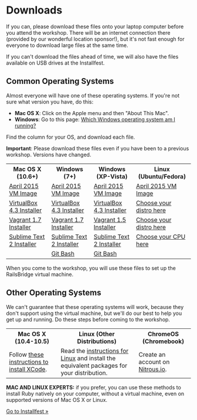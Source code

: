 # Downloads

If you can, please download these files onto your laptop computer before
you attend the workshop. There will be an internet connection there
(provided by our wonderful location sponsor!), but it's not fast enough
for everyone to download large files at the same time.

If you can't download the files ahead of time, we will also have the
files available on USB drives at the Installfest.

## Common Operating Systems

Almost everyone will have one of these operating systems. If you're not
sure what version you have, do this:

* **Mac OS X**: Click on the Apple menu and then "About This Mac".
* **Windows**: Go to this page: [Which Windows operating system am I running?](http://windows.microsoft.com/en-us/windows/which-operating-system)

Find the column for your OS, and download each file.

<div class="alert alert-info">
<strong>Important</strong>: Please download these files even if you have been to a previous workshop. Versions have changed.
</div>

<table class="downloads-files">
<tr>
  <th>Mac OS X (10.6+)</th>
  <th>Windows (7+)</th>
  <th>Windows (XP-Vista)</th>
  <th>Linux (Ubuntu/Fedora)</th>
</tr>
<tr>
  <td><a href="http://downloads.railsbridge.org/railsbridgevm-2015-06.box">April 2015 VM Image</a></td>
  <td><a href="http://downloads.railsbridge.org/railsbridgevm-2015-06.box">April 2015 VM Image</a></td>
  <td><a href="http://downloads.railsbridge.org/railsbridgevm-2015-06.box">April 2015 VM Image</a></td>
  <td><a href="http://downloads.railsbridge.org/railsbridgevm-2015-06.box">April 2015 VM Image</a></td>
</tr>
<tr>
  <td><a href="http://download.virtualbox.org/virtualbox/4.3.26/VirtualBox-4.3.26-98988-OSX.dmg">VirtualBox 4.3 Installer</a></td>
  <td><a href="http://download.virtualbox.org/virtualbox/4.3.26/VirtualBox-4.3.26-98988-Win.exe">VirtualBox 4.3 Installer</a></td>
  <td><a href="http://download.virtualbox.org/virtualbox/4.3.26/VirtualBox-4.3.26-98988-Win.exe">VirtualBox 4.3 Installer</a></td>
  <td><a href="https://www.virtualbox.org/wiki/Linux_Downloads">Choose your distro here</a></td>
</tr>
<tr>
  <td><a href="https://dl.bintray.com/mitchellh/vagrant/vagrant_1.7.2.dmg">Vagrant 1.7 Installer</a></td>
  <td><a href="https://dl.bintray.com/mitchellh/vagrant/vagrant_1.7.2.msi">Vagrant 1.7 Installer</a></td>
  <td><a href="https://dl.bintray.com/mitchellh/vagrant/vagrant_1.5.4.msi">Vagrant 1.5 Installer</a></td>
  <td><a href="http://www.vagrantup.com/downloads.html">Choose your distro here</a></td>
</tr>
<tr>
  <td><a href="http://c758482.r82.cf2.rackcdn.com/Sublime%20Text%202.0.2.dmg">Sublime Text 2 Installer</a></td>
  <td><a href="http://c758482.r82.cf2.rackcdn.com/Sublime%20Text%202.0.2%20Setup.exe">Sublime Text 2 Installer</a></td>
  <td><a href="http://c758482.r82.cf2.rackcdn.com/Sublime%20Text%202.0.2%20Setup.exe">Sublime Text 2 Installer</a></td>
  <td><a href="http://www.sublimetext.com/2">Choose your CPU here</a></td>
</tr>
<tr>
  <td></td>
  <td><a href="https://msysgit.github.io/">Git Bash</a></td>
  <td><a href="https://github.com/msysgit/msysgit/releases/download/Git-1.9.5-preview20141217/Git-1.9.5-preview20141217.exe">Git Bash</a></td>
  <td></td>
</tr>
</table>

When you come to the workshop, you will use these files to set up the
RailsBridge virtual machine.

## Other Operating Systems

We can't guarantee that these operating systems will work, because they
don't support using the virtual machine, but we'll do our best to help
you get up and running. Do these steps before coming to the workshop.

<table class="downloads-files">
<tr>
  <th>Mac OS X (10.4-10.5)</th>
  <th>Linux (Other Distributions)</th>
  <th>ChromeOS (Chromebook)</th>
</tr>
<tr>
  <td>Follow <a href="/downloads/xcode">these instructions to install XCode</a>.</td>
  <td>Read the <a href="/downloads/linux">instructions for Linux</a> and install the equivalent packages for your distribution.</a>
  <td>Create an account on <a href="https://www.nitrous.io/">Nitrous.io</a>.</td>
</tr>
</table>

**MAC AND LINUX EXPERTS:** if you prefer, you can use these methods to
install Ruby natively on your computer, without a virtual machine,
even on supported versions of Mac OS X or Linux.

<a href="/installfest">Go to Installfest »</a>
